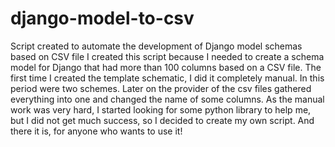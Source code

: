 # django-model-to-csv
Script created to automate the development of Django model schemas based on CSV file   I created this script because I needed to create a schema model for Django that had more than 100 columns based on a CSV file.  The first time I created the template schematic, I did it completely manual. In this period were two schemes. Later on the provider of the csv files gathered everything into one and changed the name of some columns.  As the manual work was very hard, I started looking for some python library to help me, but I did not get much success, so I decided to create my own script.  And there it is, for anyone who wants to use it!
